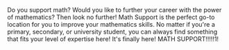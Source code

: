 Do you support math?
Would you like to further your career with the power of mathematics?
Then look no further! Math Support is the perfect go-to location for you to improve your mathematics skills.
No matter if you're a primary, secondary, or university student, you can always find something that fits your level of expertise here!
It's finally here! MATH SUPPORT!!!!!1!
